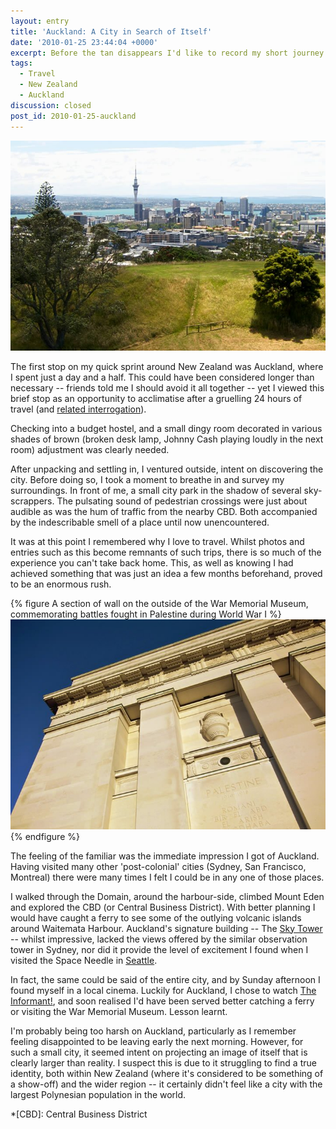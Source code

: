 ```yaml
---
layout: entry
title: 'Auckland: A City in Search of Itself'
date: '2010-01-25 23:44:04 +0000'
excerpt: Before the tan disappears I'd like to record my short journey across New Zealand and Australia. There is much to say, so over the next few days, I shall try to describe how I ended the previous decade down-under.
tags:
  - Travel
  - New Zealand
  - Auckland
discussion: closed
post_id: 2010-01-25-auckland
---
```

![Auckland](/assets/images/2010/01/auckland.jpg)

The first stop on my quick sprint around New Zealand was Auckland, where I spent just a day and a half. This could have been considered longer than necessary -- friends told me I should avoid it all together -- yet I viewed this brief stop as an opportunity to acclimatise after a gruelling 24 hours of travel (and [related interrogation][1]).

Checking into a budget hostel, and a small dingy room decorated in various shades of brown (broken desk lamp, Johnny Cash playing loudly in the next room) adjustment was clearly needed.

After unpacking and settling in, I ventured outside, intent on discovering the city. Before doing so, I took a moment to breathe in and survey my surroundings. In front of me, a small city park in the shadow of several sky-scrappers. The pulsating sound of pedestrian crossings were just about audible as was the hum of traffic from the nearby CBD. Both accompanied by the indescribable smell of a place until now unencountered.

It was at this point I remembered why I love to travel. Whilst photos and entries such as this become remnants of such trips, there is so much of the experience you can't take back home. This, as well as knowing I had achieved something that was just an idea a few months beforehand, proved to be an enormous rush.

{% figure A section of wall on the outside of the War Memorial Museum, commemorating battles fought in Palestine during World War I %}
![](/assets/images/2010/01/warmemorialmuseum.jpg)
{% endfigure %}

The feeling of the familiar was the immediate impression I got of Auckland. Having visited many other 'post-colonial' cities (Sydney, San Francisco, Montreal) there were many times I felt I could be in any one of those places.

I walked through the Domain, around the harbour-side, climbed Mount Eden and explored the CBD (or Central Business District). With better planning I would have caught a ferry to see some of the outlying volcanic islands around Waitemata Harbour. Auckland's signature building -- The [Sky Tower][2] -- whilst impressive, lacked the views offered by the similar observation tower in Sydney, nor did it provide the level of excitement I found when I visited the Space Needle in [Seattle][3].

In fact, the same could be said of the entire city, and by Sunday afternoon I found myself in a local cinema. Luckily for Auckland, I chose to watch [The Informant!][4], and soon realised I'd have been served better catching a ferry or visiting the War Memorial Museum. Lesson learnt.

I'm probably being too harsh on Auckland, particularly as I remember feeling disappointed to be leaving early the next morning. However, for such a small city, it seemed intent on projecting an image of itself that is clearly larger than reality. I suspect this is due to it struggling to find a true identity, both within New Zealand (where it's considered to be something of a show-off) and the wider region -- it certainly didn't feel like a city with the largest Polynesian population in the world.

[1]: /2010/01/lax
[2]: http://en.wikipedia.org/wiki/Sky_Tower
[3]: /2008/10/seattle
[4]: http://www.imdb.com/title/tt1130080/

*[CBD]: Central Business District